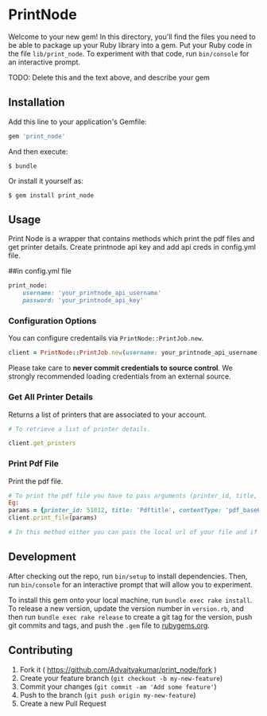 # PrintNode

Welcome to your new gem! In this directory, you'll find the files you need to be able to package up your Ruby library into a gem. Put your Ruby code in the file `lib/print_node`. To experiment with that code, run `bin/console` for an interactive prompt.

TODO: Delete this and the text above, and describe your gem

## Installation

Add this line to your application's Gemfile:

```ruby
gem 'print_node'
```

And then execute:

    $ bundle

Or install it yourself as:

    $ gem install print_node

## Usage

Print Node is a wrapper that contains methods which print the pdf files and get printer details. Create printnode api key and add api creds in config.yml file.

##in config.yml file

```ruby
print_node:
    username: 'your_printnode_api_username'
    password: 'your_printnode_api_key'
```

### Configuration Options

You can configure credentails via `PrintNode::PrintJob.new`.

```ruby
client = PrintNode::PrintJob.new(username: your_printnode_api_username, password: your_printnode_api_key)
```

Please take care to **never commit credentials to source control**. We strongly recommended loading credentials from an external source.

### Get All Printer Details

Returns a list of printers that are associated to your account.

```ruby
# To retrieve a list of printer details.

client.get_printers
```

### Print Pdf File

Print the pdf file.

```ruby
# To print the pdf file you have to pass arguments (printer_id, title, contentType and content) in this method.
Eg:
params = {printer_id: 51012, title: 'Pdftitle', contentType: 'pdf_base64', content: 'http://online.wsj.com/public/resources/documents/Reprint_Samples.pdf'}
client.print_file(params)

# In this method either you can pass the local url of your file and if you want to print online pdf file then pass that url.

```

## Development

After checking out the repo, run `bin/setup` to install dependencies. Then, run `bin/console` for an interactive prompt that will allow you to experiment.

To install this gem onto your local machine, run `bundle exec rake install`. To release a new version, update the version number in `version.rb`, and then run `bundle exec rake release` to create a git tag for the version, push git commits and tags, and push the `.gem` file to [rubygems.org](https://rubygems.org).

## Contributing

1. Fork it ( https://github.com/Advaityakumar/print_node/fork )
2. Create your feature branch (`git checkout -b my-new-feature`)
3. Commit your changes (`git commit -am 'Add some feature'`)
4. Push to the branch (`git push origin my-new-feature`)
5. Create a new Pull Request